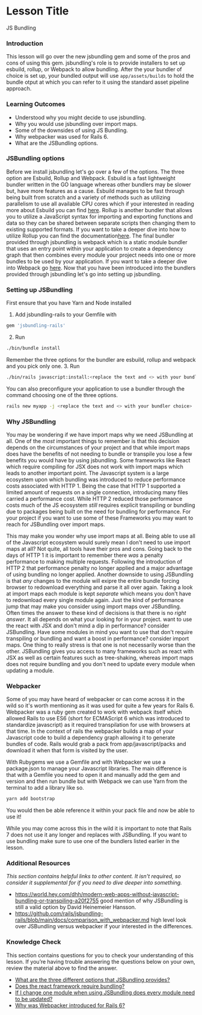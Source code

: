 # Lesson Title

JS Bundling

### Introduction

This lesson will go over the new jsbundling gem and some of the pros and cons of using this gem. jsbundling's role is to provide installers to set up esbuild, rollup, or Webpack to allow bundling. After the your bundler of choice is set up, your bundled output will use `app/assets/builds` to hold the bundle otput at which you can refer to it using the standard asset pipeline approach.

### Learning Outcomes

*   Understood why you might decide to use jsbundling.
*   Why you would use jsbundling over import maps.
*   Some of the downsides of using JS Bundling.
*   Why webpacker was used for Rails 6.
*   What are the JSBundling options.

### JSBundling options

Before we install jsbundling let's go over a few of the options. <span id='#bundle-options'></span>The three option are Esbuild, Rollup and Webpack. Esbuild is a fast lightweight bundler written in the GO language whereas other bundlers may be slower but, have more features as a cause. Esbuild manages to be fast through being built from scratch and a variety of methods such as utilizing parallelism to use all available CPU cores which if your interested in reading more about Esbuild you can find [here](https://github.com/rails/jsbundling-rails/blob/main/docs/comparison_with_webpacker.md). Rollup is another bundler that allows you to utilize a JavaScript syntax for importing and exporting functions and data so they can be shared between separate scripts then changing them to existing supported formats. If you want to take a deeper dive into how to utilize Rollup you can find the documentation[here](https://rollupjs.org/guide/en/#introduction). The final bundler provided through jsbundling is webpack which is a static module bundler that uses an entry point within your application to create a dependency graph that then combines every module your project needs into one or more bundles to be used by your application. If you want to take a deeper dive into Webpack go [here](https://webpack.js.org/concepts/). Now that you have been introduced into the bundlers provided through jsbundling let's go into setting up jsbundling.



### Setting up JSBundling

First ensure that you have Yarn and Node installed

1. Add jsbundling-rails to your Gemfile with 
~~~ruby
gem 'jsbundling-rails'
~~~
2. Run 
~~~bash 
./bin/bundle install
~~~

Remember the three options for the bundler are esbuild, rollup and webpack and you pick only one.
3. Run 
~~~bash
./bin/rails javascript:install:<replace the text and <> with your bundler choice>
~~~
You can also preconfigure your application to use a bundler through the command choosing one of the three options.

~~~bash
rails new myapp -j <replace the text and <> with your bundler choice>
~~~
### Why JSBundling

You may be wondering if we have import maps why we need JSBundling at all. One of the _most_ important things to remember is that this decision 
depends on the circumstances of your project and that while import maps does have the benefits of not needing to bundle or transpile you lose a 
few benefits you would have by using jsbundling. 
<span id="#react-check"></span>
Some frameworks like React which require compiling for JSX does not work with import maps which
leads to another important point. The Javascript system is a large ecosystem upon which bundling was introduced to reduce performance costs associated with HTTP 1. Being the case that HTTP 1 supported a limited amount of requests on a single connection, introducing many files carried a performance cost. While HTTP 2 reduced those performance costs much of the JS ecosystem _still_ requires explicit transpiling or bundling due to packages being built on the need for bundling for performance. For your project if you want to use some of these Frameworks you may want to reach for JSBundling over import maps.

This may make you wonder why use import maps at all. Being able to use all of the Javascript ecosystem would surely mean I don't need to use import maps at all? Not quite, all tools have their pros and cons. Going back to the days of HTTP 1 it is important to remember there _was_ a penalty performance to making multiple requests. Following the introduction of HTTP 2 that performance penalty no longer applied and a major advantage of using bundling no longer applied. <span id='#jsbundling-module'></span>Another downside to using JSBundling is that _any_ changes to the module will exipre the entire bundle forcing browser to redownload everything and parse it all over again. Taking a look at import maps each module is kept _separate_ which means you don't have to redownload every single module again. Just the kind of performance jump that may make you consider using import maps over JSBundling. Often times the answer to these kind of decisions is that there is no _right answer_. It all depends on what your looking for in your project. want to use the react with JSX and don't mind a dip in performance? consider JSBundling. Have some modules in mind you want to use that don't require transpiling or bundling and want a boost in performance? consider import maps. One thing to really stress is that one is not necessarily worse than the other. JSBundling gives you access to many frameworks such as react with JSX as well as certain features such as tree-shaking, whereas import maps does not require bundling and you don't need to update every module when updating a module.  


### Webpacker

Some of you may have heard of webpacker or can come across it in the wild so it's worth mentioning as it was used for quite a few years for Rails 6. <span id='#webpacker-introduction'></span>Webpacker was a ruby gem created to work with webpack itself which allowed Rails to use ES6 (short for ECMAScript 6 which was introduced to standardize javascript) as it required transpilation for use with browsers at that time. In the context of rails the webpacker builds a map of your Javascript code to build a dependency graph allowing it to generate bundles of code. Rails would grab a pack from app/javascript/packs and download it when that form is visited by the user. 

With Rubygems we use a Gemfile and with Webpacker we use a package.json to manage your Javascript libraries. The main difference is that with a Gemfile you need to open it and manually add the gem and version and then run bundle but with Webpack we can use Yarn from the terminal to add a library like so. 

~~~bash
yarn add bootstrap
~~~

You would then be able reference it within your pack file and now be able to use it! 

While you may come across this in the wild it is important to note that Rails 7 does not use it any longer and replaces with JSBundling. If you want to use bundling make sure to use one of the bundlers listed earlier in the lesson.

### Additional Resources

*This section contains helpful links to other content. It isn't required, so consider it supplemental for if you need to dive deeper into something.*

* https://world.hey.com/dhh/modern-web-apps-without-javascript-bundling-or-transpiling-a20f2755 good mention of why JSBundling is still a valid option by David Heinemeier Hansson.
* https://github.com/rails/jsbundling-rails/blob/main/docs/comparison_with_webpacker.md high level look over JSBundling versus webpacker if your interested in the differences.

### Knowledge Check

This section contains questions for you to check your understanding of this lesson. If you’re having trouble answering the questions below on your own, review the material above to find the answer.

- <a class="knowledge-check-link" href='bundle-options'>What are the three different options that JSBundling provides?</a>
- <a class="knowledge-check-link" href='react-check'>Does the react framework require bundling?</a>
- <a class="knowledge-check-link" href='jsbundling-module'>If I change one module when using JSBundling does every module need to be updated?</a>
- <a class="knowledge-check-link" href='webpacker-introduction'>Why was Webpacker introduced for Rails 6?</a>
